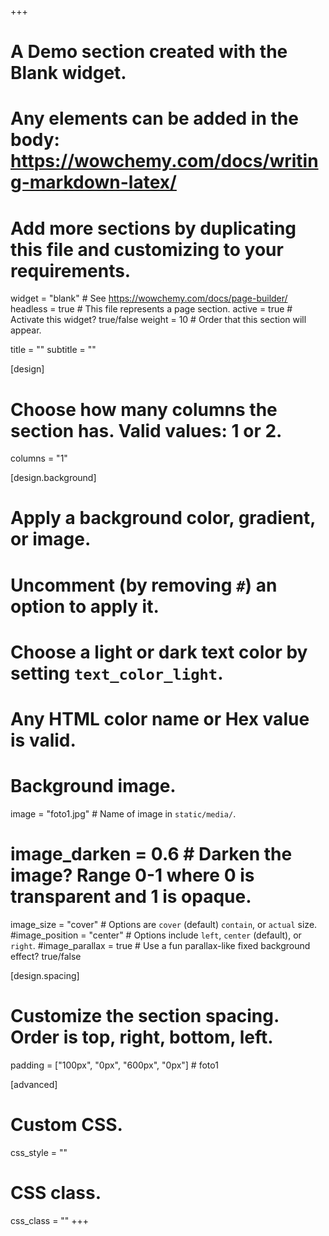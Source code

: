 +++
# A Demo section created with the Blank widget.
# Any elements can be added in the body: https://wowchemy.com/docs/writing-markdown-latex/
# Add more sections by duplicating this file and customizing to your requirements.

widget = "blank"  # See https://wowchemy.com/docs/page-builder/
headless = true  # This file represents a page section.
active = true  # Activate this widget? true/false
weight = 10  # Order that this section will appear.

title = ""
subtitle = ""

[design]
  # Choose how many columns the section has. Valid values: 1 or 2.
  columns = "1"

[design.background]
  # Apply a background color, gradient, or image.
  #   Uncomment (by removing `#`) an option to apply it.
  #   Choose a light or dark text color by setting `text_color_light`.
  #   Any HTML color name or Hex value is valid.


  # Background image.
  image = "foto1.jpg"  # Name of image in `static/media/`.
  # image_darken = 0.6  # Darken the image? Range 0-1 where 0 is transparent and 1 is opaque.
  image_size = "cover"  #  Options are `cover` (default) `contain`, or `actual` size.
  #image_position = "center"  # Options include `left`, `center` (default), or `right`.
  #image_parallax = true  # Use a fun parallax-like fixed background effect? true/false

[design.spacing]
  # Customize the section spacing. Order is top, right, bottom, left.
  padding = ["100px", "0px", "600px", "0px"] # foto1


[advanced]
 # Custom CSS.
 css_style = ""

 # CSS class.
 css_class = ""
+++

